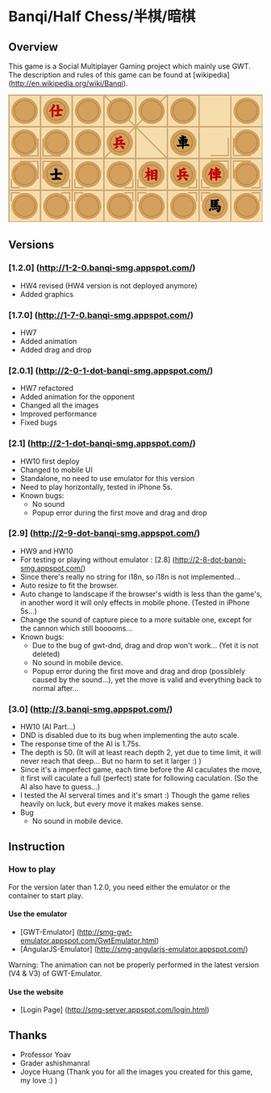 # Banqi/Half Chess/半棋/暗棋

## Overview

This game is a Social Multiplayer Gaming project which mainly use GWT. <br/>
The description and rules of this game can be found at [wikipedia] (http://en.wikipedia.org/wiki/Banqi).

![ScreenShot](/sample.jpg)

## Versions

### [1.2.0] (http://1-2-0.banqi-smg.appspot.com/)
- HW4 revised (HW4 version is not deployed anymore)
- Added graphics


### [1.7.0] (http://1-7-0.banqi-smg.appspot.com/)
- HW7
- Added animation
- Added drag and drop

### [2.0.1] (http://2-0-1-dot-banqi-smg.appspot.com/)
- HW7 refactored
- Added animation for the opponent
- Changed all the images
- Improved performance
- Fixed bugs

### [2.1] (http://2-1-dot-banqi-smg.appspot.com/)
- HW10 first deploy
- Changed to mobile UI
- Standalone, no need to use emulator for this version
- Need to play horizontally, tested in iPhone 5s.
- Known bugs:
  - No sound
  - Popup error during the first move and drag and drop

### [2.9] (http://2-9-dot-banqi-smg.appspot.com/)
- HW9 and HW10
- For testing or playing without emulator : [2.8] (http://2-8-dot-banqi-smg.appspot.com/)
- Since there's really no string for i18n, so i18n is not implemented...
- Auto resize to fit the browser.
- Auto change to landscape if the browser's width is less than the game's, in another word it will only effects in mobile phone. (Tested in iPhone 5s...)
- Change the sound of capture piece to a more suitable one, except for the cannon which still booooms...
- Known bugs:
  - Due to the bug of gwt-dnd, drag and drop won't work... (Yet it is not deleted)
  - No sound in mobile device.
  - Popup error during the first move and drag and drop (possiblely caused by the sound...), yet the move is valid and everything back to normal after...

### [3.0] (http://3.banqi-smg.appspot.com/)
- HW10 (AI Part...)
- DND is disabled due to its bug when implementing the auto scale.
- The response time of the AI is 1.75s.
- The depth is 50. (It will at least reach depth 2, yet due to time limit, it will never reach that deep... But no harm to set it larger :) )
- Since it's a imperfect game, each time before the AI caculates the move, it first will caculate a full (perfect) state for following caculation. (So the AI also have to guess...)
- I tested the AI serveral times and it's smart :) Though the game relies heavily on luck, but every move it makes makes sense.
- Bug
  - No sound in mobile device.


## Instruction

### How to play

For the version later than 1.2.0, you need either the emulator or the container to start play.

#### Use the emulator
- [GWT-Emulator] (http://smg-gwt-emulator.appspot.com/GwtEmulator.html)
- [AngularJS-Emulator] (http://smg-angularjs-emulator.appspot.com/)

Warning: The animation can not be properly performed in the latest version (V4 & V3) of GWT-Emulator.

#### Use the website 
- [Login Page] (http://smg-server.appspot.com/login.html)

## Thanks
- Professor Yoav
- Grader ashishmanral
- Joyce Huang (Thank you for all the images you created for this game, my love :) )
